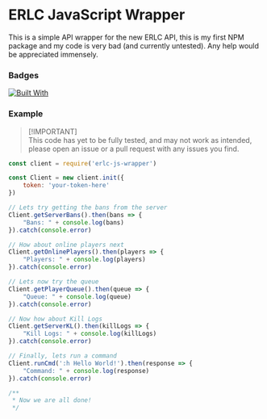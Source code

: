 # ERLC JavaScript Wrapper

This is a simple API wrapper for the new ERLC API, this is my first NPM package and my code is very bad (and currently untested). Any help would be appreciated immensely.

### Badges

[![Built With](https://img.shields.io/badge/Built%20With-Node.JS-Green?style=for-the-badge&logo=nodedotjs&link=http://nodejs.org/)](http://nodejs.org/)

### Example

> [!IMPORTANT]\
> This code has yet to be fully tested, and may not work as intended, please open an issue or a pull request with any issues you find.


```javascript
const client = require('erlc-js-wrapper')

const Client = new client.init({
    token: 'your-token-here'
})

// Lets try getting the bans from the server
Client.getServerBans().then(bans => {
    "Bans: " + console.log(bans)
}).catch(console.error)

// How about online players next
Client.getOnlinePlayers().then(players => {
    "Players: " + console.log(players)
}).catch(console.error)

// Lets now try the queue
Client.getPlayerQueue().then(queue => {
    "Queue: " + console.log(queue)
}).catch(console.error)

// Now how about Kill Logs
Client.getServerKL().then(killLogs => {
    "Kill Logs: " + console.log(killLogs)
}).catch(console.error)

// Finally, lets run a command
Client.runCmd(':h Hello World!').then(response => {
    "Command: " + console.log(response)
}).catch(console.error)

/**
 * Now we are all done!
 */
```
